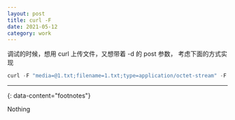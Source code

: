 ```yaml
---
layout: post
title: curl -F
date: 2021-05-12
category: work
---
```


调试的时候，想用 curl 上传文件，又想带着 -d 的 post 参数， 考虑下面的方式实现  

```c
curl -F "media=@1.txt;filename=1.txt;type=application/octet-stream" -F 'data={"st":"ssst"}' "http://127.0.0.1:9094/add"
```

---
{: data-content="footnotes"}

Nothing